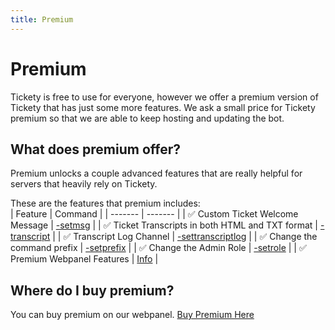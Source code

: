 ```yaml
---
title: Premium
---
```

# Premium
Tickety is free to use for everyone, however we offer a premium version of Tickety that has just some more features.
We ask a small price for Tickety premium so that we are able to keep hosting and updating the bot.

## What does premium offer?
Premium unlocks a couple advanced features that are really helpful for servers that heavily rely on Tickety.

These are the features that premium includes:  
| Feature | Command |
| ------- | ------- |
| :white_check_mark: Custom Ticket Welcome Message | [-setmsg](/commands/#set-message-command) |
| :white_check_mark: Ticket Transcripts in both HTML and TXT format | [-transcript](/commands/#transcript-command) |
| :white_check_mark: Transcript Log Channel | [-settranscriptlog](/commands/#set-transcript-log-command) |
| :white_check_mark: Change the command prefix | [-setprefix](/commands/#set-prefix-command) |
| :white_check_mark: Change the Admin Role | [-setrole](/commands/#set-role-command) |
| :white_check_mark: Premium Webpanel Features | [Info](/webpanel/) |

## Where do I buy premium?
You can buy premium on our webpanel. [Buy Premium Here](https://panel.tickety.net/premium)